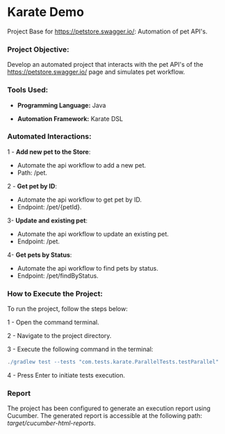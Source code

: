 # Karate Demo

Project Base for https://petstore.swagger.io/: Automation of pet API's.

### Project Objective:

Develop an automated project that interacts with the pet API's of the https://petstore.swagger.io/ page and simulates pet workflow.

### Tools Used:

- **Programming Language:** Java

- **Automation Framework:** Karate DSL

### Automated Interactions:

1 - **Add new pet to the Store**:
- Automate the api workflow to add a new pet.
- Path: /pet.

2 - **Get pet by ID**:
- Automate the api workflow to get pet by ID.
- Endpoint: /pet/{petId}.

3- **Update and existing pet**:
- Automate the api workflow to update an existing pet.
- Endpoint: /pet.

4- **Get pets by Status**:
- Automate the api workflow to find pets by status.
- Endpoint: /pet/findByStatus.

### How to Execute the Project:

To run the project, follow the steps below:

1 - Open the command terminal.

2 - Navigate to the project directory.

3 - Execute the following command in the terminal:
```gradle
./gradlew test --tests "com.tests.karate.ParallelTests.testParallel"
```

4 - Press Enter to initiate tests execution.

### Report

The project has been configured to generate an execution report using Cucumber. The generated report is accessible at the following path: *target/cucumber-html-reports*.


